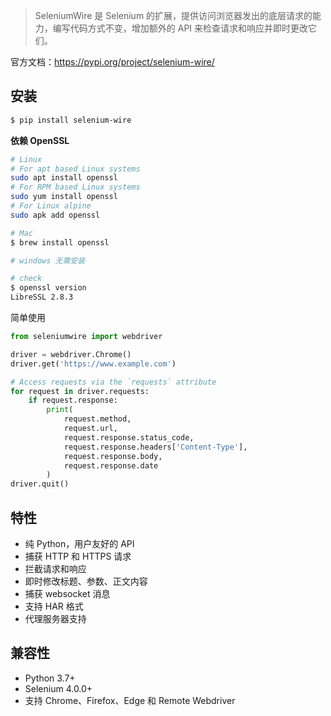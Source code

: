 > SeleniumWire 是 Selenium 的扩展，提供访问浏览器发出的底层请求的能力，编写代码方式不变，增加额外的 API 来检查请求和响应并即时更改它们。



官方文档：https://pypi.org/project/selenium-wire/

## 安装

```bash
$ pip install selenium-wire
```



**依赖 OpenSSL**

```bash
# Linux
# For apt based Linux systems
sudo apt install openssl
# For RPM based Linux systems
sudo yum install openssl
# For Linux alpine
sudo apk add openssl

# Mac
$ brew install openssl

# windows 无需安装

# check
$ openssl version
LibreSSL 2.8.3
```



简单使用

```python
from seleniumwire import webdriver

driver = webdriver.Chrome()
driver.get('https://www.example.com')

# Access requests via the `requests` attribute
for request in driver.requests:
    if request.response:
        print(
            request.method,
            request.url,
            request.response.status_code,
            request.response.headers['Content-Type'],
            request.response.body,
            request.response.date
        )
driver.quit()
```



## 特性

- 纯 Python，用户友好的 API
- 捕获 HTTP 和 HTTPS 请求
- 拦截请求和响应
- 即时修改标题、参数、正文内容
- 捕获 websocket 消息
- 支持 HAR 格式
- 代理服务器支持



## 兼容性

- Python 3.7+
- Selenium 4.0.0+
- 支持 Chrome、Firefox、Edge 和 Remote Webdriver



